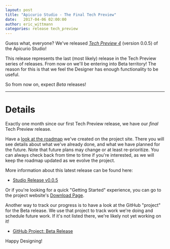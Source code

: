 ```yaml
---
layout: post
title: "Apicurio Studio - The Final Tech Preview"
date:   2017-04-06 02:00:00
author: eric_wittmann
categories: release tech_preview
---
```


Guess what, everyone?  We've released [_Tech Preview 4_](https://github.com/apicurio/apicurio-studio/releases/tag/v0.0.5) 
(version 0.0.5) of the Apicurio Studio! 

This release represents the last (most likely) release in the Tech Preview
series of releases.  From now on we'll be entering into Beta territory!  The
reason for this is that we feel the Designer has enough functionality to be
useful.

So from now on, expect *Beta* releases!

---

Details
===
Exactly one month since our first Tech Preview release, we have our *final* 
Tech Preview release.

Have a [look at the roadmap](http://www.apidesigner.org/roadmap/) we've created 
on the project site.  There you will see details about what we've already done,
and what we have planned for the future.  Note that future plans may change or
at least re-prioritize.  You can always check back from time to time if you're 
interested, as we will keep the roadmap updated as we evolve the project.

More information about this latest release can be found here:

* [Studio Release v0.0.5](https://github.com/apicurio/apicurio-studio/releases/tag/v0.0.5)

Or if you're looking for a quick "Getting Started" experience, you can go
to the project website's [Download Page](http://www.apidesigner.org/download/).

Another way to track our progress is to have a look at the GitHub "project" for
the Beta release.  We use that project to track work we're doing and schedule
future work.  If it's not listed there, we're likely not yet working on it!

* [GitHub Project: Beta Release](https://github.com/apicurio/apicurio-studio/projects/4)

Happy Designing!
